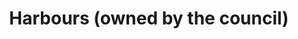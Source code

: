 ---
schema: default
title: Harbours (owned by the council)
organization: Aberdeenshire Council
notes: >-
    
resources:
  - name: Harbours (owned by the council) KMZ
  - url: >-
      https://online.aberdeenshire.gov.uk/apps/OpenData/kml/harbours.kmz
  - format: KMZ
license: Open Government Licence 3.0 (United Kingdom)
category:


  - Harbours
  -  coast
  -  fishingmaintainer: Aberdeenshire Council
maintainer_email: someone@example.com
---